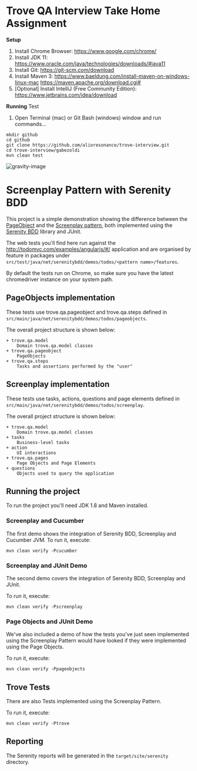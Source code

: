 # Trove QA Interview Take Home Assignment

**Setup**
1. Install Chrome Browser: https://www.google.com/chrome/
2. Install JDK 11: https://www.oracle.com/java/technologies/downloads/#java11
3. Install Git: https://git-scm.com/download
4. Install Maven 3: https://www.baeldung.com/install-maven-on-windows-linux-mac   https://maven.apache.org/download.cgi#
5. [Optional] Install IntelliJ (Free Community Edition): https://www.jetbrains.com/idea/download

**Running** Test
1. Open Terminal (mac) or Git Bash (windows) window and run commands...
```
mkdir github
cd github
git clone https://github.com/alioresonance/trove-interview.git
cd trove-interview/gabezoldi
mvn clean test
```


![gravity-image](gcc.jpg)

# Screenplay Pattern with Serenity BDD

This project is a simple demonstration showing the difference between
the [PageObject](http://martinfowler.com/bliki/PageObject.html)
and the [Screenplay pattern](https://dzone.com/articles/page-objects-refactored-solid-steps-to-the-screenp),
both implemented using the [Serenity BDD](http://serenity-bdd.info/#/) library and JUnit.

The web tests you'll find here run against the http://todomvc.com/examples/angularjs/#/ application and are organised
by feature in packages under `src/test/java/net/serenitybdd/demos/todos/<pattern name>/features`.

By default the tests run on Chrome, so make sure you have the latest chromedriver instance on your system path.

## PageObjects implementation

These tests use trove.qa.pageobject and trove.qa.steps defined in `src/main/java/net/serenitybdd/demos/todos/pageobjects`.

The overall project structure is shown below:

````
+ trove.qa.model
    Domain trove.qa.model classes
+ trove.qa.pageobject
    PageObjects
+ trove.qa.steps
    Tasks and assertions performed by the "user"
````

## Screenplay implementation

These tests use tasks, actions, questions and page elements defined in `src/main/java/net/serenitybdd/demos/todos/screenplay`.

The overall project structure is shown below:

````
+ trove.qa.model
    Domain trove.qa.model classes
+ tasks
    Business-level tasks
+ action
    UI interactions
+ trove.qa.pages
    Page Objects and Page Elements
+ questions
    Objects used to query the application
````

## Running the project

To run the project you'll need JDK 1.8 and Maven installed.

### Screenplay and Cucumber

The first demo shows the integration of Serenity BDD, Screenplay and Cucumber JVM.
To run it, execute:

```
mvn clean verify -Pcucumber
```

### Screenplay and JUnit Demo

The second demo covers the integration of Serenity BDD, Screenplay and JUnit.

To run it, execute:

```
mvn clean verify -Pscreenplay
```

### Page Objects and JUnit Demo

We've also included a demo of how the tests you've just seen implemented using the Screenplay Pattern
would have looked if they were implemented using the Page Objects.

To run it, execute:

```
mvn clean verify -Ppageobjects
```

## Trove Tests

There are also Tests implemented using the Screenplay Pattern.

To run it, execute:

```
mvn clean verify -Ptrove
```

## 

## Reporting

The Serenity reports will be generated in the `target/site/serenity` directory.
